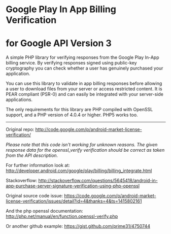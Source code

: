 Google Play In App Billing Verification 
===================================
for Google API Version 3
===================================
A simple PHP library for verifying responses from the Google Play In-App billing service. By verifying responses signed using public-key cryptography you can check whether a user has genuinely purchased your application.

You can use this library to validate in app billing responses before allowing a user to download files from your server or access restricted content. It is PEAR compliant (PSR-0) and can easily be integrated with your server-side applications.

The only requirements for this library are PHP compiled with OpenSSL support, and a PHP version of 4.0.4 or higher. PHP5 works too. 

---

Original repo: http://code.google.com/p/android-market-license-verification/

*Please note that this code isn't working for unknown reasons. The given response data for the openssl_verify verification should be correct as taken from the API description.*

For further information look at:
http://developer.android.com/google/play/billing/billing_integrate.html

Stackoverflow:
http://stackoverflow.com/questions/5645418/android-in-app-purchase-server-signature-verification-using-php-openssl

Original source code issue:
https://code.google.com/p/android-market-license-verification/issues/detail?id=4&thanks=4&ts=1415802161

And the php openssl documentation:
http://php.net/manual/en/function.openssl-verify.php

Or another github example: 
https://gist.github.com/prime31/4750744

